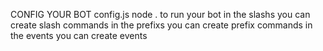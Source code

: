 CONFIG YOUR BOT config.js
node . to run your bot
in the slashs you can create slash commands
in the prefixs you can create prefix commands
in the events you can create events
